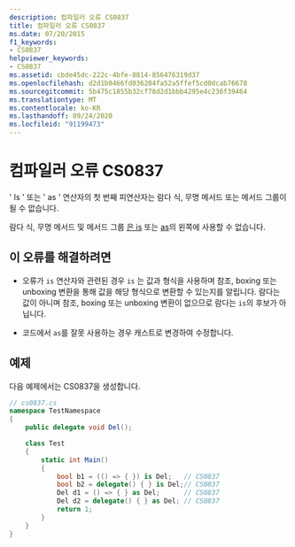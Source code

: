 ```yaml
---
description: 컴파일러 오류 CS0837
title: 컴파일러 오류 CS0837
ms.date: 07/20/2015
f1_keywords:
- CS0837
helpviewer_keywords:
- CS0837
ms.assetid: cbde45dc-222c-4bfe-8814-856476319d37
ms.openlocfilehash: d2d1b0466fd036284fa52a5ffef5cd0dcab76678
ms.sourcegitcommit: 5b475c1855b32cf78d2d1bbb4295e4c236f39464
ms.translationtype: MT
ms.contentlocale: ko-KR
ms.lasthandoff: 09/24/2020
ms.locfileid: "91199473"
---
```

# <a name="compiler-error-cs0837"></a>컴파일러 오류 CS0837

' Is ' 또는 ' as ' 연산자의 첫 번째 피연산자는 람다 식, 무명 메서드 또는 메서드 그룹이 될 수 없습니다.

 람다 식, 무명 메서드 및 메서드 그룹 [은 is](../language-reference/operators/type-testing-and-cast.md#is-operator) 또는 [as](../language-reference/operators/type-testing-and-cast.md#as-operator)의 왼쪽에 사용할 수 없습니다.

## <a name="to-correct-this-error"></a>이 오류를 해결하려면

- 오류가 `is` 연산자와 관련된 경우 `is` 는 값과 형식을 사용하며 참조, boxing 또는 unboxing 변환을 통해 값을 해당 형식으로 변환할 수 있는지를 알립니다. 람다는 값이 아니며 참조, boxing 또는 unboxing 변환이 없으므로 람다는 `is`의 후보가 아닙니다.

- 코드에서 `as`를 잘못 사용하는 경우 캐스트로 변경하여 수정합니다.

## <a name="example"></a>예제

다음 예제에서는 CS0837을 생성합니다.

```csharp
// cs0837.cs
namespace TestNamespace
{
    public delegate void Del();

    class Test
    {
        static int Main()
        {
            bool b1 = (() => { }) is Del;   // CS0837
            bool b2 = delegate() { } is Del;// CS0837
            Del d1 = () => { } as Del;      // CS0837  
            Del d2 = delegate() { } as Del; // CS0837
            return 1;
        }
    }
}
```
